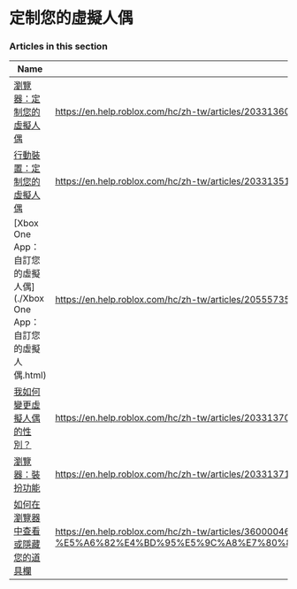 # 定制您的虛擬人偶  
### Articles in this section
Name|URL
-|-
[瀏覽器：定制您的虛擬人偶](./瀏覽器：定制您的虛擬人偶.html) |https://en.help.roblox.com/hc/zh-tw/articles/203313600-%E7%80%8F%E8%A6%BD%E5%99%A8-%E5%AE%9A%E5%88%B6%E6%82%A8%E7%9A%84%E8%99%9B%E6%93%AC%E4%BA%BA%E5%81%B6
[行動裝置：定制您的虛擬人偶](./行動裝置：定制您的虛擬人偶.html) |https://en.help.roblox.com/hc/zh-tw/articles/203313510-%E8%A1%8C%E5%8B%95%E8%A3%9D%E7%BD%AE-%E5%AE%9A%E5%88%B6%E6%82%A8%E7%9A%84%E8%99%9B%E6%93%AC%E4%BA%BA%E5%81%B6
[Xbox One App：自訂您的虛擬人偶](./Xbox One App：自訂您的虛擬人偶.html) |https://en.help.roblox.com/hc/zh-tw/articles/205557353-Xbox-One-App-%E8%87%AA%E8%A8%82%E6%82%A8%E7%9A%84%E8%99%9B%E6%93%AC%E4%BA%BA%E5%81%B6
[我如何變更虛擬人偶的性別？](./我如何變更虛擬人偶的性別？.html) |https://en.help.roblox.com/hc/zh-tw/articles/203313700-%E6%88%91%E5%A6%82%E4%BD%95%E8%AE%8A%E6%9B%B4%E8%99%9B%E6%93%AC%E4%BA%BA%E5%81%B6%E7%9A%84%E6%80%A7%E5%88%A5-
[瀏覽器：裝扮功能](./瀏覽器：裝扮功能.html) |https://en.help.roblox.com/hc/zh-tw/articles/203313710-%E7%80%8F%E8%A6%BD%E5%99%A8-%E8%A3%9D%E6%89%AE%E5%8A%9F%E8%83%BD
[如何在瀏覽器中查看或隱藏您的道具欄](./如何在瀏覽器中查看或隱藏您的道具欄.html) |https://en.help.roblox.com/hc/zh-tw/articles/360000463726-%E5%A6%82%E4%BD%95%E5%9C%A8%E7%80%8F%E8%A6%BD%E5%99%A8%E4%B8%AD%E6%9F%A5%E7%9C%8B%E6%88%96%E9%9A%B1%E8%97%8F%E6%82%A8%E7%9A%84%E9%81%93%E5%85%B7%E6%AC%84